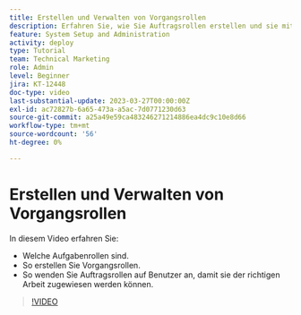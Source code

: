 ```yaml
---
title: Erstellen und Verwalten von Vorgangsrollen
description: Erfahren Sie, wie Sie Auftragsrollen erstellen und sie mit Benutzern verknüpfen, um bessere Zuweisungen vorzunehmen.
feature: System Setup and Administration
activity: deploy
type: Tutorial
team: Technical Marketing
role: Admin
level: Beginner
jira: KT-12448
doc-type: video
last-substantial-update: 2023-03-27T00:00:00Z
exl-id: ac72827b-6a65-473a-a5ac-7d0771230d63
source-git-commit: a25a49e59ca483246271214886ea4dc9c10e8d66
workflow-type: tm+mt
source-wordcount: '56'
ht-degree: 0%

---
```


# Erstellen und Verwalten von Vorgangsrollen

In diesem Video erfahren Sie:

* Welche Aufgabenrollen sind.
* So erstellen Sie Vorgangsrollen.
* So wenden Sie Auftragsrollen auf Benutzer an, damit sie der richtigen Arbeit zugewiesen werden können.

>[!VIDEO](https://video.tv.adobe.com/v/3416966/?quality=12&learn=on)
